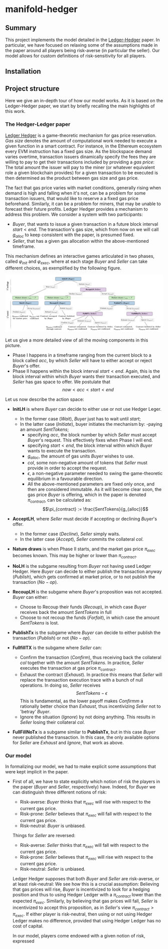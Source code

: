 # manifold-hedger

## Summary
This project implements the model detailed in the [Ledger-Hedger](https://eprint.iacr.org/2022/056.pdf) paper. In particular, we have focused on relaxing some of the assumptions made in the paper around all players being risk-averse (in particular the seller). Our model allows for custom definitions of risk-sensitivity for all players.


## Installation

## Project structure
Here we give an in-depth tour of how our model works. As it is based on the Ledger-Hedger paper, we start by briefly recalling the main highlights of this work.

### The Hedger-Ledger paper
[Ledger Hedger](https://eprint.iacr.org/2022/056.pdf) is a game-theoretic mechanism for gas price reservation. *Gas size* denotes the amount of computational work needed to execute a given function in a smart contract. For instance, in the Ethereum ecosystem every EVM instruction has a fixed gas size. As the blockspace demand varies overtime, transaction issuers dinamically specify the fees they are willing to pay to get their transactions included by providing a *gas price*: The total amount the issuer will pay to the miner (or whatever equivalent role a given blockchain provides) for a given transaction to be executed is then determined as the product between gas size and gas price.

The fact that gas price varies with market conditions, generally rising when demand is high and falling when it's not, can be a problem for some transaction issuers, that would like to reserve a a fixed gas price beforehand. Similarly, it can be a problem for miners, that may be unable to forecast their future profits. Ledger Hedger provides a mechanism to address this problem. We consider a system with two participants:

- $Buyer$, that wants to issue a given transaction in a future block interval $start<end$. The transaction's gas size, which from now on we will call $g_{alloc}$ to keep consistent with the paper, is presumed fixed.
- $Seller$, that has a given gas allocation within the above-mentioned timeframe.

This mechanism defines an interactive games articulated in two phases, called $\varphi_{init}$ and $\varphi_{exec}$, where at each stage $Buyer$ and $Seller$ can take different choices, as exemplified by the following figure.

![Hedger-Ledger statespace](game_statespace.png)

Let us give a more detailed view of all the moving components in this picture.

- Phase I happens in a timeframe ranging from the current block to a block called $acc$, by which $Seller$ will have to either accept or reject $Buyer$'s offer.
- Phase II happens within the block interval $start<end$. Again, this is the block interval within which $Buyer$ wants their transaction executed, and $Seller$ has gas space to offer. We postulate that $$now < acc < start < end$$

Let us now describe the action space:
- **InitLH** is where $Buyer$ can decide to either use or not use Hedger Leger. 
    - In the former case ($Wait$), $Buyer$ just has to wait until $start$;
    - In the latter case ($Initiate$), buyer initiates the mechanism by:
        -paying an amount $SentTokens$;
        - specifying $acc$, the block number by which $Seller$ must accept $Buyer$'s request. This effectively fixes when Phase I will end.
        - specifying $start < end$, the block interval within which $Buyer$ wants to execute the transaction.
        - $g_{alloc}$, the amount of gas units $Buyer$ wishes to use.
        - $col$, some non-negative amount of tokens that $Seller$ must provide in order to accept the request.
        - $\epsilon$, a non-negative parameter needed to swing the game-theoretic equilibrium in a favourable direction.
        - All the above-mentioned parameters are fixed only once, and then are considered immutable. As it will become clear soon, the gas price $Buyer$ is offering, which in the paper is denoted $\pi_{contract}$, can be calculated as: $$\pi_{contract} := \frac{SentTokens}{g_{alloc}}$$

- **AcceptLH**, where $Seller$ must decide if accepting or declining $Buyer$'s offer.
    - In the former case ($Decline$), $Seller$ simply waits.
    - In the latter case ($Accept$), $Seller$ commits the collateral $col$.
- **Nature draws** is when Phase II starts, and the market gas price $\pi_{exec}$ becomes known. This may be higher or lower than $\pi_{contract}$.

- **NoLH** is the subgame resulting from $Buyer$ not having used Ledger Hedger. Here $Buyer$ can decide to either publish the transaction anyway ($Publish$), which gets confirmed at market price, or to not publish the transaction ($No-op$).
- **RecoupLH** is the subgame where $Buyer$'s proposition was not accepted. $Buyer$ can either:
    - Choose to Recoup their funds ($Recoup$), in which case $Buyer$ receives back the amount $SentTokens$ in full
    - Choose to not recoup the funds ($Forfait$), in which case the amount $SentTokens$ is lost.
- **PublishTx** is the subgame where $Buyer$ can decide to either publish the transaction ($Publish$) or not ($No-op$).
- **FullfillTX** is the subgame where $Seller$ can:
    - Confirm the transaction ($Confirm$), thus receiving back the collateral $col$ together with the amount $SentTokens$. In practice, $Seller$ executes the transaction at gas price $\pi_{contract}$.
    - Exhaust the contract ($Exhaust$). In practice this means that $Seller$ will replace the transaction execution trace with a bunch of null operations. In doing so, $Seller$ receives $$SentTokens - \epsilon$$
    This is fundamental, as the lower payoff makes $Confirmm$ a rationally better choice than $Exhaust$, thus incentivizing $Seller$ not to 'betray' $Buyer$.
    - Ignore the situation ($Ignore$) by not doing anything. This results in $Seller$ losing their collateral $col$.
- **FullFillNoTx** is a subgame similar to **PublishTx**, but in this case $Buyer$ never published the transaction. In this case, the only available options for $Seller$ are $Exhaust$ and $Ignore$, that work as above.

### Our model

In formalizing our model, we had to make explicit some assumptions that were kept implicit in the paper.

- First of all, we have to state explicitly which notion of risk the players in the paper ($Buyer$ and $Seller$, respectively) have. Indeed, for $Buyer$ we can distinguish three different notions of risk:
    - Risk-averse: $Buyer$ thinks that $\pi_{exec}$ will rise with respect to the current gas price.
    - Risk-prone: $Seller$ believes that $\pi_{exec}$ will fall with respect to the current gas price.
    - Risk-neutral: $Buyer$ is unbiased.

    Things for $Seller$ are reversed:
    - Risk-averse: $Seller$ thinks that $\pi_{exec}$ will fall with respect to the current gas price.
    - Risk-prone: $Seller$ believes that $\pi_{exec}$ will rise with respect to the current gas price.
    - Risk-neutral: $Seller$ is unbiased.

    Ledger Hedger supposes that both $Buyer$ and $Seller$ are risk-averse, or at least risk-neutral: We see how this is a crucial assumption: Believing that gas prices will rise, $Buyer$ is incentivized to look for a hedging position and thus to using Hedger Ledger with a $\pi_{contract}$ lower than the expected $\pi_{exec}$. Similarly, by believing that gas prices will fall, $Seller$ is incentivized to accept this proposition, as in $Seller$'s view $\pi_{contract} > \pi_{exec}$. If either player is risk-neutral, then using or not using Hedger Ledger makes no difference, provided that using Hedger Ledger has no cost of capital.

    In our model, players come endowed with a given notion of risk, expressed 

